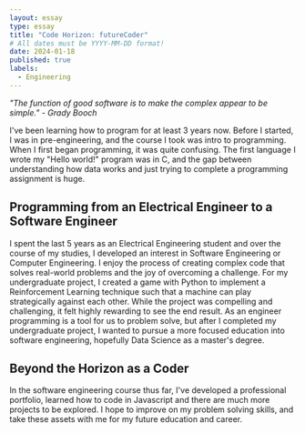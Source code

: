 ```yaml
---
layout: essay
type: essay
title: "Code Horizon: futureCoder"
# All dates must be YYYY-MM-DD format!
date: 2024-01-18
published: true
labels:
  - Engineering
---
```


*"The function of good software is to make the complex appear to be simple." - Grady Booch*

I've been learning how to program for at least 3 years now. Before I started, I was in pre-engineering, and the course I took was intro to programming. When I first began programming, it was quite confusing. The first language I wrote my "Hello world!" program was in C, and the gap between understanding how data works and just trying to complete a programming assignment is huge. 



## Programming from an Electrical Engineer to a Software Engineer

I spent the last 5 years as an Electrical Engineering student and over the course of my studies, I developed an interest in Software Engineering or Computer Engineering. I enjoy the process of creating complex code that solves real-world problems and the joy of overcoming a challenge. For my undergraduate project, I created a game with Python to implement a Reinforcement Learning technique such that a machine can play strategically against each other. While the project was compelling and challenging, it felt highly rewarding to see the end result. As an engineer programming is a tool for us to problem solve, but after I completed my undergraduate project, I wanted to pursue a more focused education into software engineering, hopefully Data Science as a master's degree.

## Beyond the Horizon as a Coder

In the software engineering course thus far, I've developed a professional portfolio, learned how to code in Javascript and there are much more projects to be explored. I hope to improve on my problem solving skills, and take these assets with me for my future education and career.
